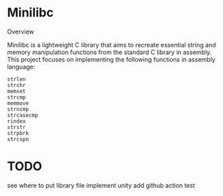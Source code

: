 # Minilibc
Overview

Minilibc is a lightweight C library that aims to recreate essential string and memory manipulation functions from the standard C library in assembly. This project focuses on implementing the following functions in assembly language:

    strlen
    strchr
    memset
    strcmp
    memmove
    strncmp
    strcasecmp
    rindex
    strstr
    strpbrk
    strcspn

# TODO
see where to put library file
implement unity
add github action test
